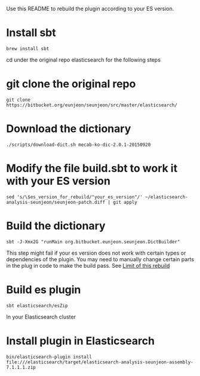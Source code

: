 Use this README to rebuild the plugin according to your ES version.

# Install sbt
```
brew install sbt
```

cd under the original repo elasticsearch for the following steps

# git clone the original repo
```
git clone https://bitbucket.org/eunjeon/seunjeon/src/master/elasticsearch/
```

# Download the dictionary
```
./scripts/download-dict.sh mecab-ko-dic-2.0.1-20150920
```

# Modify the file build.sbt to work it with your ES version 

```
sed 's/\$es_version_for_rebuild/"your_es_version"/' ~/elasticsearch-analysis-seunjeon/seunjeon-patch.diff | git apply
```

# Build the dictionary
```
sbt -J-Xmx2G "runMain org.bitbucket.eunjeon.seunjeon.DictBuilder"
```

This step might fail if your es version does not work with certain types or dependencies of the plugin. You may need to manually change certain parts in the plug in code to make the build pass. See [Limit of this rebuild](README.md)
# Build es plugin
```
sbt elasticsearch/esZip 
```

In your Elasticsearch cluster
# Install plugin in Elasticsearch
```
bin/elasticsearch-plugin install file:///elasticsearch/target/elasticsearch-analysis-seunjeon-assembly-7.1.1.1.zip
```